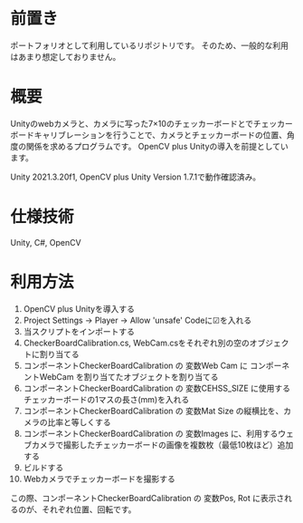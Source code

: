 # 前置き
ポートフォリオとして利用しているリポジトリです。
そのため、一般的な利用はあまり想定しておりません。

# 概要
Unityのwebカメラと、カメラに写った7×10のチェッカーボードとでチェッカーボードキャリブレーションを行うことで、カメラとチェッカーボードの位置、角度の関係を求めるプログラムです。
OpenCV plus Unityの導入を前提としています。

Unity 2021.3.20f1, OpenCV plus Unity Version 1.7.1で動作確認済み。

# 仕様技術
Unity, C#, OpenCV

# 利用方法
1. OpenCV plus Unityを導入する
2. Project Settings → Player → Allow 'unsafe' Codeに☑を入れる
3. 当スクリプトをインポートする
4. CheckerBoardCalibration.cs, WebCam.csをそれぞれ別の空のオブジェクトに割り当てる
5. コンポーネントCheckerBoardCalibration の 変数Web Cam に コンポーネントWebCam を割り当てたオブジェクトを割り当てる
6. コンポーネントCheckerBoardCalibration の 変数CEHSS_SIZE に使用するチェッカーボードの1マスの長さ(mm)を入れる
7. コンポーネントCheckerBoardCalibration の 変数Mat Size の縦横比を、カメラの比率と等しくする
8. コンポーネントCheckerBoardCalibration の 変数Images に、利用するウェブカメラで撮影したチェッカーボードの画像を複数枚（最低10枚ほど）追加する
9. ビルドする
10. Webカメラでチェッカーボードを撮影する

この際、コンポーネントCheckerBoardCalibration の 変数Pos, Rot に表示されるのが、それぞれ位置、回転です。